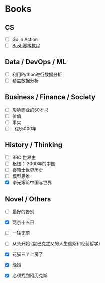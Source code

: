 # Books
## CS
- [ ] Go in Action
- [ ] [Bash脚本教程](https://wangdoc.com/bash/index.html)

## Data / DevOps / ML
- [ ] 利用Python进行数据分析
- [ ] 精益数据分析

## Business / Finance / Society
- [ ] 影响商业的50本书
- [ ] 价值
- [ ] 事实
- [ ] 飞跃5000年 

## History / Thinking
- [ ] BBC 世界史
- [ ] 枢纽： 3000年的中国
- [ ] 泰晤士世界历史
- [ ] 模型思维
- [x] 李光耀论中国与世界

## Novel / Others
- [ ] 最好的告别
- [x] 两京十五日
- [ ] 一往无前
- [ ] 从头开始 (星巴克之父的人生信条和经营哲学)
- [x] 花猫三丫上房了
- [x] 晚婚
- [x] 必须找到阿历克斯

